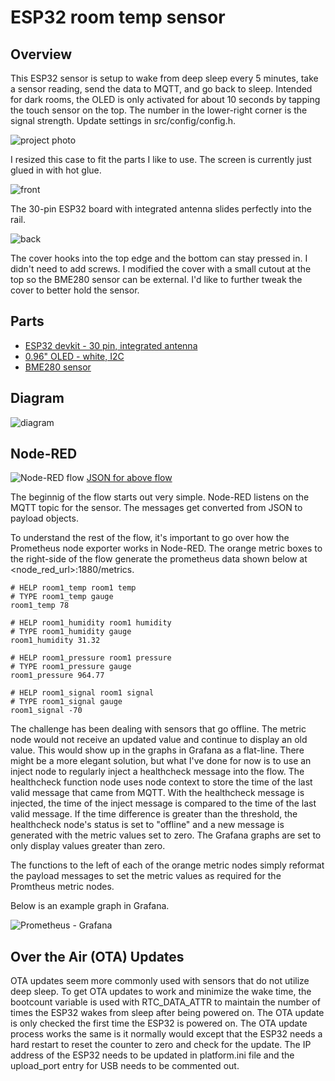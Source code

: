 # ESP32 room temp sensor

## Overview

This ESP32 sensor is setup to wake from deep sleep every 5 minutes, take a sensor reading, send the data to MQTT, and go back to sleep.  Intended for dark rooms, the OLED is only activated for about 10 seconds by tapping the touch sensor on the top.  The number in the lower-right corner is the signal strength.  Update settings in src/config/config.h.

![project photo](/img/ESP32-station-oled.jpg)

I resized this case to fit the parts I like to use.  The screen is currently just glued in with hot glue.

![front](/img/ESP32-station-front.jpg)

The 30-pin ESP32 board with integrated antenna slides perfectly into the rail.

![back](/img/ESP32-station-back.jpg)

The cover hooks into the top edge and the bottom can stay pressed in.  I didn't need to add screws.  I modified the cover with a small cutout at the top so the BME280 sensor can be external.  I'd like to further tweak the cover to better hold the sensor.

## Parts

- [ESP32 devkit - 30 pin, integrated antenna](https://www.aliexpress.com/item/1005001267643044.html)
- [0.96" OLED - white, I2C](https://www.aliexpress.com/item/32896971385.html)
- [BME280 sensor](https://www.aliexpress.com/item/4001098967210.html)


## Diagram

![diagram](/img/diagram.png)

## Node-RED

![Node-RED flow](/node-red/node-red-flow.png)
[JSON for above flow](node-red/flow.json)

The beginnig of the flow starts out very simple.  Node-RED listens on the MQTT topic for the sensor.  The messages get converted from JSON to payload objects.

To understand the rest of the flow, it's important to go over how the Prometheus node exporter works in Node-RED.  The orange metric boxes to the right-side of the flow generate the prometheus data shown below at \<node_red_url\>:1880/metrics.

```
# HELP room1_temp room1 temp
# TYPE room1_temp gauge
room1_temp 78

# HELP room1_humidity room1 humidity
# TYPE room1_humidity gauge
room1_humidity 31.32

# HELP room1_pressure room1 pressure
# TYPE room1_pressure gauge
room1_pressure 964.77

# HELP room1_signal room1 signal
# TYPE room1_signal gauge
room1_signal -70
```

The challenge has been dealing with sensors that go offline.  The metric node would not receive an updated value and continue to display an old value.  This would show up in the graphs in Grafana as a flat-line.  There might be a more elegant solution, but what I've done for now is to use an inject node to regularly inject a healthcheck message into the flow.  The healthcheck function node uses node context to store the time of the last valid message that came from MQTT.  With the healthcheck message is injected, the time of the inject message is compared to the time of the last valid message.  If the time difference is greater than the threshold, the healthcheck node's status is set to "offline" and a new message is generated with the metric values set to zero.  The Grafana graphs are set to only display values greater than zero.

The functions to the left of each of the orange metric nodes simply reformat the payload messages to set the metric values as required for the Promtheus metric nodes.

Below is an example graph in Grafana.

![Prometheus - Grafana](/node-red/prom-grafana.png)

## Over the Air (OTA) Updates

OTA updates seem more commonly used with sensors that do not utilize deep sleep.  To get OTA updates to work and minimize the wake time, the bootcount variable is used with RTC_DATA_ATTR to maintain the number of times the ESP32 wakes from sleep after being powered on.  The OTA update is only checked the first time the ESP32 is powered on.  The OTA update process works the same is it normally would except that the ESP32 needs a hard restart to reset the counter to zero and check for the update.  The IP address of the ESP32 needs to be updated in platform.ini file and the upload_port entry for USB needs to be commented out.
